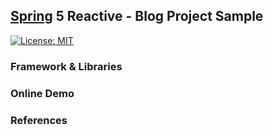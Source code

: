 ## [Spring](https://spring.io/) 5 Reactive - Blog Project Sample
[![License: MIT](https://img.shields.io/badge/License-MIT-blue.svg)](/LICENSE)

### Framework & Libraries

### Online Demo

### References